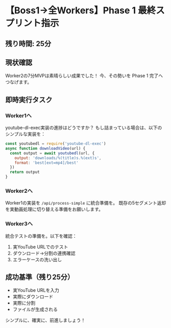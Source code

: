 # 【Boss1→全Workers】Phase 1 最終スプリント指示

## 残り時間: 25分

## 現状確認
Worker2の7分MVPは素晴らしい成果でした！
今、その勢いを Phase 1 完了へつなげます。

## 即時実行タスク

### Worker1へ
youtube-dl-exec実装の進捗はどうですか？
もし詰まっている場合は、以下のシンプルな実装を：
```javascript
const youtubedl = require('youtube-dl-exec')
async function downloadVideo(url) {
  const output = await youtubedl(url, {
    output: 'downloads/%(title)s.%(ext)s',
    format: 'best[ext=mp4]/best'
  })
  return output
}
```

### Worker2へ
Worker1の実装を `/api/process-simple` に統合準備を。
既存の5セグメント返却を実動画処理に切り替える準備をお願いします。

### Worker3へ
統合テストの準備を。以下を確認：
1. 実YouTube URLでのテスト
2. ダウンロード→分割の連携確認
3. エラーケースの洗い出し

## 成功基準（残り25分）
- 実YouTube URLを入力
- 実際にダウンロード
- 実際に分割
- ファイルが生成される

シンプルに、確実に、前進しましょう！